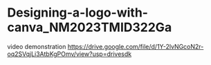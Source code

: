 # Designing-a-logo-with-canva_NM2023TMID322Ga
video demonstration
https://drive.google.com/file/d/1Y-2lvNGcoN2r-oq2SVqjLi3AtbKgPOmv/view?usp=drivesdk
